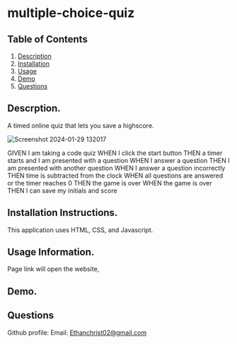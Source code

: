 # multiple-choice-quiz
## Table of Contents

1. [Description](https://github.com/EChrist01/multiple-choice-quiz#descrption)
2. [Installation](https://github.com/EChrist01/multiple-choice-quiz/blob/main/README.md#installation-instructions)
3. [Usage](https://github.com/EChrist01/multiple-choice-quiz/blob/main/README.md#usage-information)
4. [Demo](https://github.com/EChrist01/multiple-choice-quiz/blob/main/README.md#demo)
5. [Questions](https://github.com/EChrist01/multiple-choice-quiz/blob/main/README.md#questions)

## Descrption.
A timed online quiz that lets you save a highscore.

![Screenshot 2024-01-29 132017](https://github.com/EChrist01/multiple-choice-quiz/assets/146894896/090f72be-c65b-48f5-bba6-53df2ad1361a)


GIVEN I am taking a code quiz
WHEN I click the start button
THEN a timer starts and I am presented with a question
WHEN I answer a question
THEN I am presented with another question
WHEN I answer a question incorrectly
THEN time is subtracted from the clock
WHEN all questions are answered or the timer reaches 0
THEN the game is over
WHEN the game is over
THEN I can save my initials and score

## Installation Instructions.
This application uses HTML, CSS, and Javascript.

## Usage Information.
Page link will open the website, 

## Demo.

## Questions
Github profile: 
Email: Ethanchrist02@gmail.com


